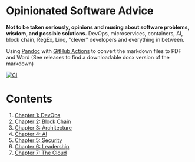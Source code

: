 # Opinionated Software Advice
**Not to be taken seriously, opinions and musing about software problems, wisdom, and possible solutions.** DevOps, microservices, containers, AI, block chain, RegEx, Linq, "clever" developers and everything in between. 

Using [Pandoc](https://pandoc.org/MANUAL.html) with [GitHub Actions](https://github.com/pandoc/pandoc-action-example) to convert the markdown files to PDF and Word (See releases to find a downloadable docx version of the markdown)

[![CI](https://github.com/samsmithnz/SoftwareAdvice/actions/workflows/pipeline.yml/badge.svg)](https://github.com/samsmithnz/SoftwareAdvice/actions/workflows/pipeline.yml)

# Contents
1. [Chapter 1: DevOps](01-Chapter1-DevOps.md)
2. [Chapter 2: Block Chain](02-Chapter2-BlockChain.md)
3. [Chapter 3: Architecture](03-Chapter3-Architecture.md)
4. [Chapter 4: AI](04-Chapter4-AI.md)
5. [Chapter 5: Security](05-Chapter5-Security.md)
6. [Chapter 6: Leadership](06-Chapter6-Leadership.md)
7. [Chapter 7: The Cloud](07-Chapter7-TheCloud.md)

